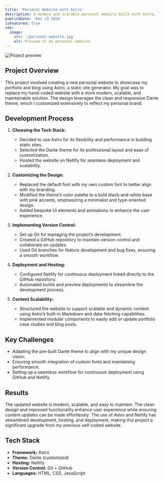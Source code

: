 ```yaml
---
title: 'Personal Website with Astro'
description: A modern and scalable personal website built with Astro, leveraging the Dante theme and customized with unique fonts and design elements. Managed development and deployment using Git and published on Netlify.
publishDate: 'Dec 13 2024'
isFeatured: true
seo:
  image:
    src: '/personal-website.jpg'
    alt: Preview of my personal website
---
```


![Project preview](/personal-website.jpg)

## Project Overview

This project involved creating a new personal website to showcase my portfolio and blog using Astro, a static site generator. My goal was to replace my hand-coded website with a more modern, scalable, and maintainable solution. The design leverages the clean and responsive Dante theme, which I customized extensively to reflect my personal brand.

## Development Process

1. **Choosing the Tech Stack:**
   - Decided to use Astro for its flexibility and performance in building static sites.
   - Selected the Dante theme for its professional layout and ease of customization.
   - Hosted the website on Netlify for seamless deployment and scalability.

2. **Customizing the Design:**
   - Replaced the default font with my own custom font to better align with my branding.
   - Modified the theme’s color palette to a bold black-and-white base with pink accents, emphasizing a minimalist and type-oriented design.
   - Added bespoke UI elements and animations to enhance the user experience.

3. **Implementing Version Control:**
   - Set up Git for managing the project’s development.
   - Created a GitHub repository to maintain version control and collaborate on updates.
   - Used Git branches for feature development and bug fixes, ensuring a smooth workflow.

4. **Deployment and Hosting:**
   - Configured Netlify for continuous deployment linked directly to the GitHub repository.
   - Automated builds and preview deployments to streamline the development process.

5. **Content Scalability:**
   - Structured the website to support scalable and dynamic content using Astro’s built-in Markdown and data-fetching capabilities.
   - Implemented modular components to easily add or update portfolio case studies and blog posts.

## Key Challenges
- Adapting the pre-built Dante theme to align with my unique design vision.
- Ensuring smooth integration of custom fonts and maintaining performance.
- Setting up a seamless workflow for continuous deployment using GitHub and Netlify.

## Results
The updated website is modern, scalable, and easy to maintain. The clean design and improved functionality enhance user experience while ensuring content updates can be made effortlessly. The use of Astro and Netlify has streamlined development, hosting, and deployment, making this project a significant upgrade from my previous self-coded website.

## Tech Stack
- **Framework:** Astro
- **Theme:** Dante (customized)
- **Hosting:** Netlify
- **Version Control:** Git + GitHub
- **Languages:** HTML, CSS, JavaScript
